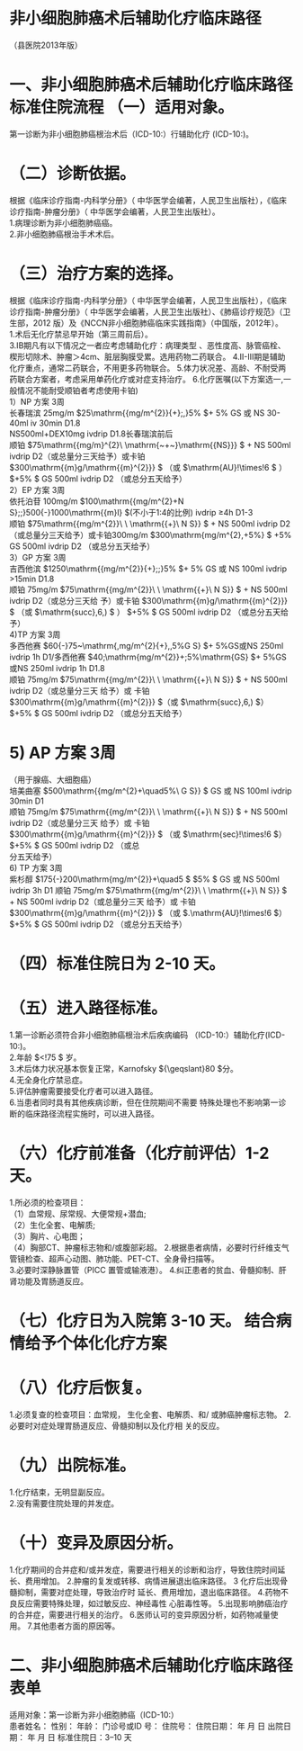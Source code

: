 # 非小细胞肺癌术后辅助化疗临床路径  
（县医院2013年版）  
# 一、非小细胞肺癌术后辅助化疗临床路径标准住院流程  （一）适用对象。  
第一诊断为非小细胞肺癌根治术后（ICD-10:）行辅助化疗
(ICD-10:)。  
# （二）诊断依据。  
根据《临床诊疗指南-内科学分册》（ 中华医学会编著，人民卫生出版社），《临床诊疗指南-肿瘤分册》（ 中华医学会编著，人民卫生出版社）。  
1.病理诊断为非小细胞肺癌癌。  
   2.非小细胞肺癌根治手术术后。  
# （三）治疗方案的选择。  
根据《临床诊疗指南-内科学分册》（ 中华医学会编著，人民卫生出版社），《临床诊疗指南-肿瘤分册》（ 中华医学会编著，人民卫生出版社）、《肺癌诊疗规范》（卫生部，2012 版）及《NCCN非小细胞肺癌临床实践指南》（中国版，2012年）。  
1.术后无化疗禁忌早开始（第三周前后）。  
3.IB期凡有以下情况之一者应考虑辅助化疗：病理类型 、恶性度高、脉管癌栓、楔形切除术、肿瘤＞4cm、脏层胸膜受累。选用药物二药联合。     4.II-III期是辅助化疗重点，通常二药联合，不用更多药物联合。     5.体力状况差、高龄、不耐受两药联合方案者，考虑采用单药化疗或对症支持治疗。     6.化疗医嘱(以下方案选一,一般情况不能耐受顺铂者考虑使用卡铂)  
1）NP 方案    3周  
长春瑞滨 25mg/m $25\mathrm{{mg/m^{2}}{+}\;\,}5\% $+ 5% GS 或 NS  30-40ml iv  30min D1.8  
    NS500ml+DEX10mg ivdrip  D1.8长春瑞滨前后  
顺铂  $75\mathrm{{mg/m}^{2}\ \mathrm{~+~}\mathrm{{NS}}} $  + NS  500ml ivdrip    D2（或总量分三天给予）或卡铂 $300\mathrm{{m}g/\mathrm{{m}^{2}}} $  （或 $\mathrm{AU}\!\times\!6 $ ） $+5\% $  GS  500ml ivdrip    D2 （或总分五天给予）  
2）EP 方案    3周  
依托泊苷 100mg/m $100\mathrm{{mg/m^{2}+N S}\;\;}500{-}1000\mathrm{{m}l} $(不小于1:4的比例) ivdrip  ≥4h D1-3  
顺铂  $75\mathrm{{mg/m^{2}}\ \ \mathrm{{+}\ N S}} $  + NS  500ml ivdrip   D2（或总量分三天给予）或卡铂300mg/m $300\mathrm{mg/m^{2}\,+5\%} $ +5% GS  500ml ivdrip   D2 （或总分五天给予）  
3）GP 方案    3周  
吉西他滨 $1250\mathrm{{mg/m^{2}}{+}\;\;}5\% $+ 5% GS 或 NS 100ml ivdrip  >15min D1.8  
顺铂  75mg/m $75\mathrm{{mg/m^{2}}\ \ \mathrm{{+}\ N S}} $   + NS  500ml ivdrip   D2（或总分三天给 予）或卡铂 $300\mathrm{{m}g/\mathrm{{m}^{2}}} $ （或 $\mathrm{succ}\,6\,) $ ）  $+5\% $  GS  500ml ivdrip   D2 
 （或总分五天给予）  
4)TP 方案    3周  
多西他赛 $60{-}75~\mathrm{\,mg/m^{2}{+}\,\,5\%G S} $+ 5%GS或NS 250ml ivdrip 1h D1/多西他赛 $40\;\mathrm{mg/m^{2}}+\;5\%\mathrm{GS} $+ 5%GS或NS 250ml ivdrip 1h D1.8  
顺铂 75mg/m $75\mathrm{{mg/m^{2}}\ \ \mathrm{{+}\ N S}} $  + NS  500ml ivdrip   D2（或总量分三天 给予）或  卡铂 $300\mathrm{{m}g/\mathrm{{m}^{2}}} $（或 $\mathrm{succ}\,6\,) $） $+5\% $ GS  500ml ivdrip   D2 （或总分五天给予）  
#    5) AP 方案    3周  
（用于腺癌、大细胞癌）  
培美曲塞  $500\mathrm{{mg/m^{2}+\quad5\%\ G S}} $  GS 或 NS  100ml ivdrip   30min  D1  
顺铂  75mg/m $75\mathrm{{mg/m^{2}}\ \ \mathrm{{+}\ N S}} $  + NS  500ml ivdrip   D2（或总量分三天 给予）或  卡铂 $300\mathrm{{m}g/\mathrm{{m}^{2}}} $ （或 $\mathrm{sec}\!\times\!6 $） $+5\% $ GS  500ml ivdrip   D2 （或总  
分五天给予）  
6) TP 方案    3周  
紫杉醇 $175{-}200\mathrm{mg/m^{2}}+\quad5 $ $5\% $ GS 或 NS  500ml ivdrip  3h D1       顺铂  75mg/m $75\mathrm{{mg/m^{2}}\ \ \mathrm{{+}\ N S}} $  + NS  500ml ivdrip   D2（或总量分三天 给予）或  卡铂 $300\mathrm{{m}g/\mathrm{{m}^{2}}} $ （或 $.\mathrm{AU}\!\times\!6 $） $+5\% $ GS  500ml ivdrip   D2 （或总分五天给予）  
# （四）标准住院日为 2-10 天。  
# （五）进入路径标准。  
1.第一诊断必须符合非小细胞肺癌根治术后疾病编码
（ICD-10:）辅助化疗(ICD-10:)。  
  2.年龄 $<\!75 $ 岁。  
  3.术后体力状况基本恢复正常，Karnofsky ${\geqslant}80 $分。  
  4.无全身化疗禁忌症。  
  5.评估肿瘤需要接受化疗者可以进入路径。  
  6.当患者同时具有其他疾病诊断，但在住院期间不需要 特殊处理也不影响第一诊断的临床路径流程实施时，可以进入路径。  
# （六）化疗前准备（化疗前评估）1-2 天。  
1.所必须的检查项目：  
 （1）血常规、尿常规、大便常规+潜血;  
 （2）生化全套、电解质;  
 （3）胸片、心电图；  
 （4）胸部CT、肿瘤标志物和/或腹部彩超。 
  2.根据患者病情，必要时行纤维支气管镜检查、超声心动图、肺功能、PET-CT、全身骨扫描等。  
  3.必要时深静脉置管（PICC 置管或输液港）。 
  4.纠正患者的贫血、骨髓抑制、肝肾功能及胃肠道反应。  
#  （七）化疗日为入院第 3-10 天。    结合病情给予个体化化疗方案  
# （八）化疗后恢复。  
1.必须复查的检查项目：血常规， 生化全套、电解质、和/ 或肺癌肿瘤标志物。    2.必要时对症处理胃肠道反应、骨髓抑制以及化疗相  关的反应。  
# （九）出院标准。  
1.化疗结束，无明显副反应。  
  2.没有需要住院处理的并发症。  
# （十）变异及原因分析。  
1.化疗期间的合并症和/或并发症，需要进行相关的诊断和治疗，导致住院时间延长、费用增加。 
  2.肿瘤的复发或转移、病情进展退出临床路径。 
  3 化疗后出现骨髓抑制，需要对症处理，导致治疗时 延长、费用增加，退出临床路径。   4.药物不良反应需要特殊处理，如过敏反应、神经毒性 心脏毒性等。 
  5.出现影响肺癌治疗的合并症，需要进行相关的治疗。 
  6.医师认可的变异原因分析，如药物减量使用。 7.其他患者方面的原因等。  
# 二、非小细胞肺癌术后辅助化疗临床路径表单  
适用对象：第一诊断为非小细胞肺癌（ICD-10:）  
患者姓名：           性别：      年龄：    门诊号或ID 号：       住院号：       住院日期：       年   月   日 出院日期：      年   月   日 标准住院日：3–10 天  
